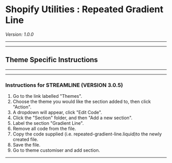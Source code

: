 # Shopify Utilities : Repeated Gradient Line
_Version: 1.0.0_

---
---

## Theme Specific Instructions

---
---

### Instructions for STREAMLINE (VERSION 3.0.5) 

1. Go to the link labelled "Themes".
2. Choose the theme you would like the section added to, then click "Action".
3. A dropdown will appear, click "Edit Code".
4. Click the "Section" folder, and then "Add a new section".
5. Label the section "Gradient Line".
6. Remove all code from the file.
7. Copy the code supplied (i.e. repeated-gradient-line.liquid)to the newly created file.
8. Save the file.
9. Go to theme customiser and add section.

---



